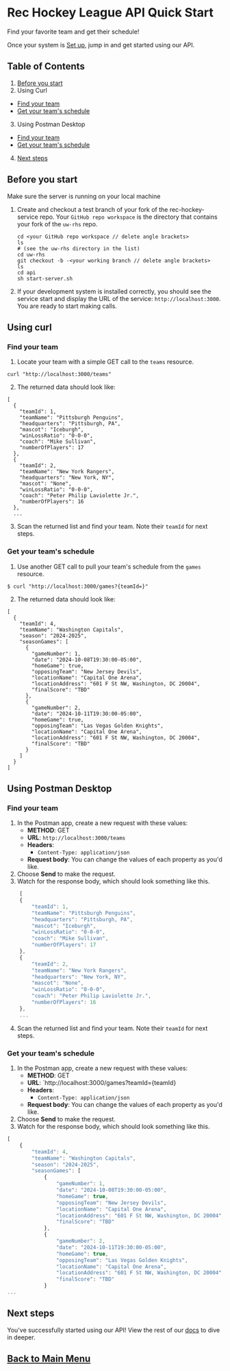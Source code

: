 # Rec Hockey League API Quick Start

Find your favorite team and get their schedule!

Once your system is [Set up](prerequisites.md), jump in and get started using our API.

## Table of Contents
1. [Before you start](#1)
2. Using Curl
  - [Find your team](#2)
  - [Get your team's schedule](#3)
3. Using Postman Desktop
  - [Find your team](#4)
  - [Get your team's schedule](#5)
4. [Next steps](#6)

<a id="1"></a>
## Before you start
Make sure the server is running on your local machine

1. Create and checkout a test branch of your fork of the rec-hockey-service repo. Your `GitHub repo workspace` is the directory that contains your fork of the `uw-rhs` repo.

    ```shell
    cd <your GitHub repo workspace // delete angle brackets>
    ls
    # (see the uw-rhs directory in the list)
    cd uw-rhs
    git checkout -b -<your working branch // delete angle brackets>
    ls
    cd api
    sh start-server.sh
    ```

2. If your development system is installed correctly, you should see
the service start and display the URL of the service: `http://localhost:3000`. You are ready to start making calls.

## Using curl

<a id="2"></a>
### Find your team

1. Locate your team with a simple GET call to the `teams` resource.

```shell
curl "http://localhost:3000/teams"
```
2. The returned data should look like:
```shell
[
  {
    "teamId": 1,
    "teamName": "Pittsburgh Penguins",
    "headquarters": "Pittsburgh, PA",
    "mascot": "Iceburgh",
    "winLossRatio": "0-0-0",
    "coach": "Mike Sullivan",
    "numberOfPlayers": 17
  },
  {
    "teamId": 2,
    "teamName": "New York Rangers",
    "headquarters": "New York, NY",
    "mascot": "None",
    "winLossRatio": "0-0-0",
    "coach": "Peter Philip Laviolette Jr.",
    "numberOfPlayers": 16
  },
  ...
```

3. Scan the returned list and find your team. Note their `teamId` for next steps.

<a id="3"></a>
### Get your team's schedule
1. Use another GET call to pull your team's schedule from the `games` resource.

```shell
$ curl "http://localhost:3000/games?{teamId=}"
```
2. The returned data should look like:

```shell
[
  {
    "teamId": 4,
    "teamName": "Washington Capitals",
    "season": "2024-2025",
    "seasonGames": [
      {
        "gameNumber": 1,
        "date": "2024-10-08T19:30:00-05:00",
        "homeGame": true,
        "opposingTeam": "New Jersey Devils",
        "locationName": "Capital One Arena",
        "locationAddress": "601 F St NW, Washington, DC 20004",
        "finalScore": "TBD"
      },
      {
        "gameNumber": 2,
        "date": "2024-10-11T19:30:00-05:00",
        "homeGame": true,
        "opposingTeam": "Las Vegas Golden Knights",
        "locationName": "Capital One Arena",
        "locationAddress": "601 F St NW, Washington, DC 20004",
        "finalScore": "TBD"
      }
    ]
  }
]
```

## Using Postman Desktop

<a id="4"></a>
### Find your team

1. In the Postman app, create a new request with these values:
    * **METHOD**: GET
    * **URL**: `http://localhost:3000/teams`
    * **Headers**:
        * `Content-Type: application/json`
    * **Request body**:
        You can change the values of each property as you'd like.
2. Choose **Send** to make the request.
3. Watch for the response body, which should look something like this. 

```js
    [
    {
        "teamId": 1,
        "teamName": "Pittsburgh Penguins",
        "headquarters": "Pittsburgh, PA",
        "mascot": "Iceburgh",
        "winLossRatio": "0-0-0",
        "coach": "Mike Sullivan",
        "numberOfPlayers": 17
    },
    {
        "teamId": 2,
        "teamName": "New York Rangers",
        "headquarters": "New York, NY",
        "mascot": "None",
        "winLossRatio": "0-0-0",
        "coach": "Peter Philip Laviolette Jr.",
        "numberOfPlayers": 16
    },
    ...
```
4. Scan the returned list and find your team. Note their `teamId` for next steps.

<a id="5"></a>
### Get your team's schedule

1. In the Postman app, create a new request with these values:
    * **METHOD**: GET
    * **URL**: `http://localhost:3000/games?teamId={teamId}
    * **Headers**:
        * `Content-Type: application/json`
    * **Request body**:
        You can change the values of each property as you'd like.
2. Choose **Send** to make the request.
3. Watch for the response body, which should look something like this. 
```js
[
    {
        "teamId": 4,
        "teamName": "Washington Capitals",
        "season": "2024-2025",
        "seasonGames": [
            {
                "gameNumber": 1,
                "date": "2024-10-08T19:30:00-05:00",
                "homeGame": true,
                "opposingTeam": "New Jersey Devils",
                "locationName": "Capital One Arena",
                "locationAddress": "601 F St NW, Washington, DC 20004",
                "finalScore": "TBD"
            },
            {
                "gameNumber": 2,
                "date": "2024-10-11T19:30:00-05:00",
                "homeGame": true,
                "opposingTeam": "Las Vegas Golden Knights",
                "locationName": "Capital One Arena",
                "locationAddress": "601 F St NW, Washington, DC 20004",
                "finalScore": "TBD"
            }
...
```

<a id="6"></a>
## Next steps

You've successfully started using our API! View the rest of our [docs](nav.md) to dive in deeper.

## [Back to Main Menu](nav.md)